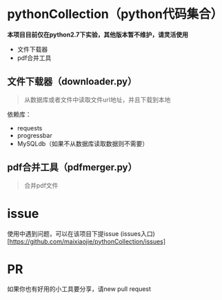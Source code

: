 # pythonCollection（python代码集合）

**本项目目前仅在python2.7下实验，其他版本暂不维护，请灵活使用**

- 文件下载器
- pdf合并工具


## 文件下载器（downloader.py）

>从数据库或者文件中读取文件url地址，并且下载到本地

依赖库：

- requests
- progressbar
- MySQLdb（如果不从数据库读取数据则不需要）


## pdf合并工具（pdfmerger.py）

>合并pdf文件

# issue

使用中遇到问题，可以在该项目下提issue (issues入口)[https://github.com/maixiaojie/pythonCollection/issues]


# PR

如果你也有好用的小工具要分享，请new pull request
